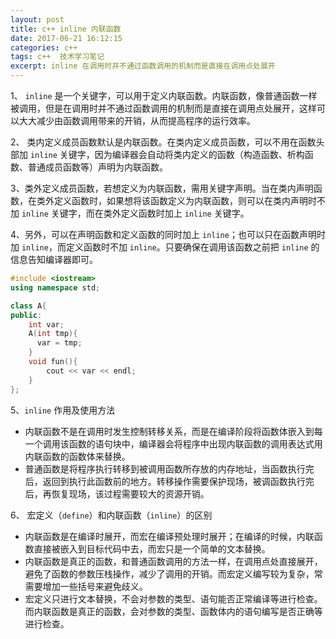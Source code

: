 ```yaml
---
layout: post
title: c++ inline 内联函数 
date: 2017-06-21 16:12:15
categories: c++  
tags: c++  技术学习笔记
excerpt: inline 在调用时并不通过函数调用的机制而是直接在调用点处展开
---
```



1、 `inline` 是一个关键字，可以用于定义内联函数。内联函数，像普通函数一样被调用，但是在调用时并不通过函数调用的机制而是直接在调用点处展开，这样可以大大减少由函数调用带来的开销，从而提高程序的运行效率。

2、 类内定义成员函数默认是内联函数。在类内定义成员函数，可以不用在函数头部加 `inline` 关键字，因为编译器会自动将类内定义的函数（构造函数、析构函数、普通成员函数等）声明为内联函数。 

3、类外定义成员函数，若想定义为内联函数，需用关键字声明。当在类内声明函数，在类外定义函数时，如果想将该函数定义为内联函数，则可以在类内声明时不加 `inline` 关键字，而在类外定义函数时加上 `inline` 关键字。

4、另外，可以在声明函数和定义函数的同时加上 `inline`；也可以只在函数声明时加 `inline`，而定义函数时不加 `inline`。只要确保在调用该函数之前把 `inline` 的信息告知编译器即可。

```c++
#include <iostream>
using namespace std;

class A{
public:
    int var;
    A(int tmp){ 
      var = tmp;
    }    
    void fun(){ 
        cout << var << endl;
    }
};
```

5、`inline` 作用及使用方法

- 内联函数不是在调用时发生控制转移关系，而是在编译阶段将函数体嵌入到每一个调用该函数的语句块中，编译器会将程序中出现内联函数的调用表达式用内联函数的函数体来替换。
- 普通函数是将程序执行转移到被调用函数所存放的内存地址，当函数执行完后，返回到执行此函数前的地方。转移操作需要保护现场，被调函数执行完后，再恢复现场，该过程需要较大的资源开销。

6、 宏定义（`define`）和内联函数（`inline`）的区别

- 内联函数是在编译时展开，而宏在编译预处理时展开；在编译的时候，内联函数直接被嵌入到目标代码中去，而宏只是一个简单的文本替换。
- 内联函数是真正的函数，和普通函数调用的方法一样，在调用点处直接展开，避免了函数的参数压栈操作，减少了调用的开销。而宏定义编写较为复杂，常需要增加一些括号来避免歧义。
- 宏定义只进行文本替换，不会对参数的类型、语句能否正常编译等进行检查。而内联函数是真正的函数，会对参数的类型、函数体内的语句编写是否正确等进行检查。
